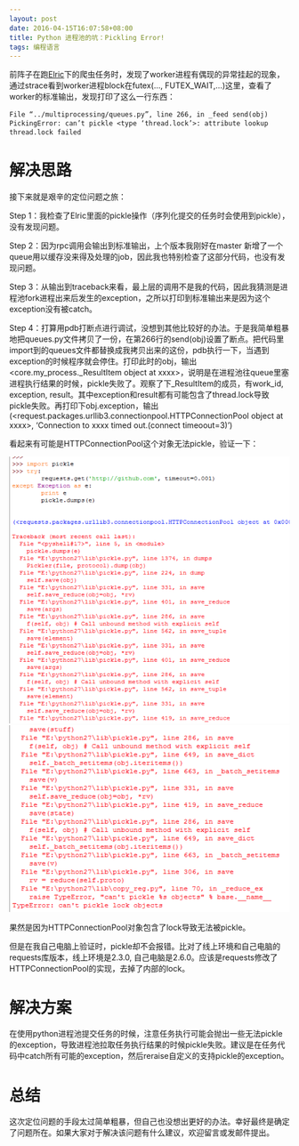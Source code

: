 ```yaml
---
layout: post
date: 2016-04-15T16:07:58+08:00
title: Python 进程池的坑：Pickling Error!
tags: 编程语言
---
```


前阵子在跑[Elric](https://github.com/Masutangu/Elric)下的爬虫任务时，发现了worker进程有偶现的异常挂起的现象，通过strace看到worker进程block在futex(…, FUTEX_WAIT,…)这里，查看了worker的标准输出，发现打印了这么一行东西：

```
File “../multiprocessing/queues.py”, line 266, in _feed send(obj) PickingError: can’t pickle <type ‘thread.lock’>: attribute lookup thread.lock failed
```
# 解决思路 #
接下来就是艰辛的定位问题之旅：

Step 1：我检查了Elric里面的pickle操作（序列化提交的任务时会使用到pickle），没有发现问题。

Step 2：因为rpc调用会输出到标准输出，上个版本我刚好在master 新增了一个queue用以缓存没来得及处理的job，因此我也特别检查了这部分代码，也没有发现问题。

Step 3：从输出到traceback来看，最上层的调用不是我的代码，因此我猜测是进程池fork进程出来后发生的exception，之所以打印到标准输出来是因为这个exception没有被catch。

Step 4：打算用pdb打断点进行调试，没想到其他比较好的办法。于是我简单粗暴地把queues.py文件拷贝了一份，在第266行的send(obj)设置了断点。把代码里import到的queues文件都替换成我拷贝出来的这份，pdb执行一下，当遇到exception的时候程序就会停住。打印此时的obj，输出<core.my_process._ResultItem object at xxxx>，说明是在进程池往queue里塞进程执行结果的时候，pickle失败了。观察了下_ResultItem的成员，有work_id, exception, result。其中exception和result都有可能包含了thread.lock导致pickle失败。再打印下obj.exception，输出(<request.packages.urllib3.connectionpool.HTTPConnectionPool object at xxxx>, ‘Connection to xxxx timed out.(connect timeoout=3)’)

看起来有可能是HTTPConnectionPool这个对象无法pickle，验证一下：

<img src="/assets/images/python-pickling-error/illustration-1.png" alt="示例1" title="示例1" width="800" />

<img src="/assets/images/python-pickling-error/illustration-2.png" alt="示例2" title="示例2" width="800" />

果然是因为HTTPConnectionPool对象包含了lock导致无法被pickle。

但是在我自己电脑上验证时，pickle却不会报错。比对了线上环境和自己电脑的requests库版本，线上环境是2.3.0, 自己电脑是2.6.0。应该是requests修改了HTTPConnectionPool的实现，去掉了内部的lock。

# 解决方案 #
在使用python进程池提交任务的时候，注意任务执行可能会抛出一些无法pickle的exception，导致进程池拉取任务执行结果的时候pickle失败。建议是在任务代码中catch所有可能的exception，然后reraise自定义的支持pickle的exception。

# 总结 #
这次定位问题的手段太过简单粗暴，但自己也没想出更好的办法。幸好最终是确定了问题所在。如果大家对于解决该问题有什么建议，欢迎留言或发邮件提出。

